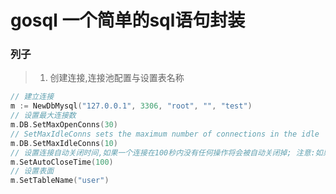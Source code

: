 # gosql 一个简单的sql语句封装

### 列子
> 1. 创建连接,连接池配置与设置表名称
```Go
// 建立连接
m := NewDbMysql("127.0.0.1", 3306, "root", "", "test")
// 设置最大连接数
m.DB.SetMaxOpenConns(30)
// SetMaxIdleConns sets the maximum number of connections in the idle
m.DB.SetMaxIdleConns(10)
// 设置连接自动关闭时间,如果一个连接在100秒内没有任何操作将会被自动关闭掉; 注意:如果一个SQL在100秒内没有执行完毕也会被关闭掉
m.SetAutoCloseTime(100)
// 设置表面
m.SetTableName("user")
```